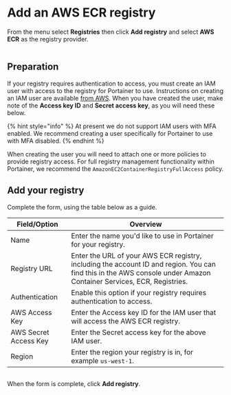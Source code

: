 # Add an AWS ECR registry

From the menu select **Registries** then click **Add registry** and select **AWS ECR** as the registry provider.

<figure><img src="../../../.gitbook/assets/2.19-registries-add-ecr.gif" alt=""><figcaption></figcaption></figure>

## Preparation

If your registry requires authentication to access, you must create an IAM user with access to the registry for Portainer to use. Instructions on creating an IAM user are available [from AWS](https://docs.aws.amazon.com/IAM/latest/UserGuide/id_users_create.html#id_users_create_console). When you have created the user, make note of the **Access key ID** and **Secret access key**, as you will need these below.

{% hint style="info" %}
At present we do not support IAM users with MFA enabled. We recommend creating a user specifically for Portainer to use with MFA disabled.
{% endhint %}

When creating the user you will need to attach one or more policies to provide registry access. For full registry management functionality within Portainer, we recommend the `AmazonEC2ContainerRegistryFullAccess` policy.

## Add your registry

Complete the form, using the table below as a guide.

| Field/Option          | Overview                                                                                                                                                            |
| --------------------- | ------------------------------------------------------------------------------------------------------------------------------------------------------------------- |
| Name                  | Enter the name you'd like to use in Portainer for your registry.                                                                                                    |
| Registry URL          | Enter the URL of your AWS ECR registry, including the account ID and region. You can find this in the AWS console under Amazon Container Services, ECR, Registries. |
| Authentication        | Enable this option if your registry requires authentication to access.                                                                                              |
| AWS Access Key        | Enter the Access key ID for the IAM user that will access the AWS ECR registry.                                                                                     |
| AWS Secret Access Key | Enter the Secret access key for the above IAM user.                                                                                                                 |
| Region                | Enter the region your registry is in, for example `us-west-1`.                                                                                                      |

<figure><img src="../../../.gitbook/assets/2.19-registries-add-ecr.png" alt=""><figcaption></figcaption></figure>

When the form is complete, click **Add registry**.
